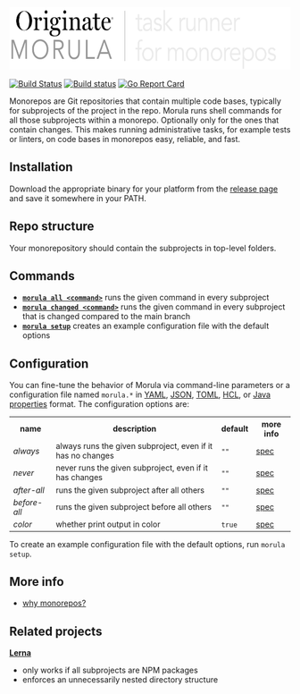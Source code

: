 <img src="documentation/logo.png" width="600" height="111" alt="Morula logo">

[![Build Status](https://travis-ci.org/Originate/morula.svg?branch=master)](https://travis-ci.org/Originate/morula)
[![Build status](https://ci.appveyor.com/api/projects/status/v3ui3ce2uqpr5l2c/branch/master?svg=true)](https://ci.appveyor.com/project/kevgo/morula/branch/master)
[![Go Report Card](https://goreportcard.com/badge/github.com/Originate/morula)](https://goreportcard.com/report/github.com/Originate/morula)

Monorepos are Git repositories that contain multiple code bases,
typically for subprojects of the project in the repo.
Morula runs shell commands for all those subprojects within a monorepo.
Optionally only for the ones that contain changes.
This makes running administrative tasks,
for example tests or linters,
on code bases in monorepos easy, reliable, and fast.


## Installation

Download the appropriate binary for your platform from the
[release page](https://github.com/Originate/morula/releases/latest)
and save it somewhere in your PATH.


## Repo structure

Your monorepository should contain the subprojects in top-level folders.


## Commands

- __[`morula all <command>`](features/all.feature)__
  runs the given command in every subproject
- __[`morula changed <command>`](features/changed.feature)__
  runs the given command in every subproject
  that is changed compared to the main branch
- __[`morula setup`](features/setup.feature)__
  creates an example configuration file with the default options


## Configuration

You can fine-tune the behavior of Morula
via command-line parameters
or a configuration file named `morula.*` in
[YAML](http://yaml.org),
[JSON](http://www.json.org),
[TOML](https://github.com/toml-lang/toml),
[HCL](https://github.com/hashicorp/hcl), or
[Java properties](https://docs.oracle.com/cd/E23095_01/Platform.93/ATGProgGuide/html/s0204propertiesfileformat01.html)
format.
The configuration options are:

<table>
  <tr>
    <th>name</th>
    <th>description</th>
    <th>default</th>
    <th>more info</th>
  </tr>
  <tr>
    <td><i>always</i></td>
    <td>always runs the given subproject, even if it has no changes</td>
    <td><code>""</code></td>
    <td><a href="features/always.feature">spec</a></td>
  </tr>
  <tr>
    <td><i>never</i></td>
    <td>never runs the given subproject, even if it has changes</td>
    <td><code>""</code></td>
    <td><a href="features/never.feature">spec</a></td>
  </tr>
  <tr>
    <td><i>after-all</i></td>
    <td>runs the given subproject after all others</td>
    <td><code>""</code></td>
    <td><a href="features/after-all.feature">spec</a></td>
  </tr>
  <tr>
    <td><i>before-all</i></td>
    <td>runs the given subproject before all others</td>
    <td><code>""</code></td>
    <td><a href="features/before-all.feature">spec</a></td>
  </tr>
  <tr>
    <td><i>color</i></td>
    <td>whether print output in color</td>
    <td><code>true</code></td>
    <td><a href="features/color.feature">spec</a></td>
  </tr>
</table>

To create an example configuration file with the default options,
run `morula setup`.


## More info

- [why monorepos?](documentation/why_monorepos.md)


## Related projects

__[Lerna](https://github.com/lerna/lerna)__
- only works if all subprojects are NPM packages
- enforces an unnecessarily nested directory structure
